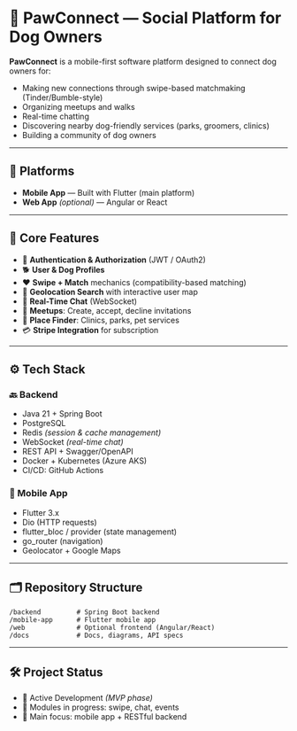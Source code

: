 # 🐾 PawConnect — Social Platform for Dog Owners

**PawConnect** is a mobile-first software platform designed to connect dog owners for:

- Making new connections through swipe-based matchmaking (Tinder/Bumble-style)
- Organizing meetups and walks
- Real-time chatting
- Discovering nearby dog-friendly services (parks, groomers, clinics)
- Building a community of dog owners

---

## 📱 Platforms

- **Mobile App** — Built with Flutter (main platform)
- **Web App** *(optional)* — Angular or React

---

## 🧩 Core Features

- 🔐 **Authentication & Authorization** (JWT / OAuth2)
- 🐕 **User & Dog Profiles**
- ❤️ **Swipe + Match** mechanics (compatibility-based matching)
- 📍 **Geolocation Search** with interactive user map
- 💬 **Real-Time Chat** (WebSocket)
- 📅 **Meetups**: Create, accept, decline invitations
- 📌 **Place Finder**: Clinics, parks, pet services
- 💳 **Stripe Integration** for subscription

---

## ⚙️ Tech Stack

### 🔙 Backend

- Java 21 + Spring Boot  
- PostgreSQL
- Redis *(session & cache management)*  
- WebSocket *(real-time chat)*  
- REST API + Swagger/OpenAPI  
- Docker + Kubernetes (Azure AKS)  
- CI/CD: GitHub Actions

### 📱 Mobile App

- Flutter 3.x  
- Dio (HTTP requests)  
- flutter_bloc / provider (state management)  
- go_router (navigation)  
- Geolocator + Google Maps

---

## 🗂️ Repository Structure

```
/backend         # Spring Boot backend
/mobile-app      # Flutter mobile app
/web             # Optional frontend (Angular/React)
/docs            # Docs, diagrams, API specs
```

---

## 🛠️ Project Status

- 🔧 Active Development *(MVP phase)*
- 🧪 Modules in progress: swipe, chat, events
- 🎯 Main focus: mobile app + RESTful backend
